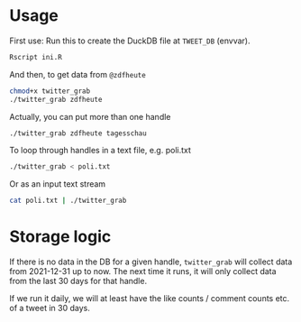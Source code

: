 # Usage

First use: Run this to create the DuckDB file at `TWEET_DB` (envvar).

```sh
Rscript ini.R
```

And then, to get data from `@zdfheute`

```sh
chmod+x twitter_grab
./twitter_grab zdfheute
```

Actually, you can put more than one handle

```sh
./twitter_grab zdfheute tagesschau
```

To loop through handles in a text file, e.g. poli.txt

```sh
./twitter_grab < poli.txt
```

Or as an input text stream

```sh
cat poli.txt | ./twitter_grab
```

# Storage logic

If there is no data in the DB for a given handle, `twitter_grab` will collect data from 2021-12-31 up to now. The next time it runs, it will only collect data from the last 30 days for that handle.

If we run it daily, we will at least have the like counts / comment counts etc. of a tweet in 30 days.
